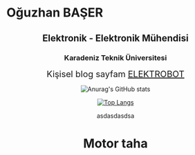 # Oğuzhan BAŞER

<div align="center">

## Elektronik - Elektronik Mühendisi

### Karadeniz Teknik Üniversitesi


<span style="font-size:20px;">Kişisel blog sayfam
<a href="http://www.elektrobot.net" target="_blank">ELEKTROBOT</a></span>

![Anurag's GitHub stats](https://github-readme-stats.zohan.tech/api?username=oguzhanbaser&show_icons=true&theme=onedark)

[![Top Langs](https://github-readme-stats.zohan.tech/api/top-langs/?username=oguzhanbaser&layout=compact)](https://github.com/oguzhanbaser/github-readme-stats)

asdasdasdsa

<h1>Motor taha</h1>

</div>
